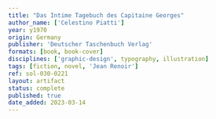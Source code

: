 ```yaml
---
title: "Das Intime Tagebuch des Capitaine Georges"
author_name: ['Celestino Piatti']
year: y1970
origin: Germany
publisher: 'Deutscher Taschenbuch Verlag'
formats: [book, book-cover]
disciplines: ['graphic-design', typography, illustration]
tags: [fiction, novel, 'Jean Renoir']
ref: sol-030-0221
layout: artifact
status: complete
published: true
date_added: 2023-03-14
---
```

